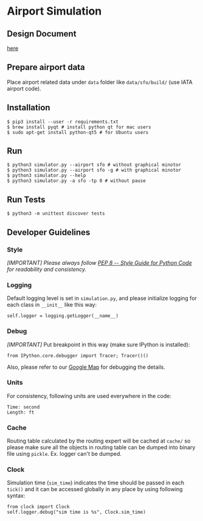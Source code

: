 # Airport Simulation

## Design Document

[here](https://github.com/heronyang/airport-simulation/wiki/Airport-Simulation)

## Prepare airport data

Place airport related data under `data` folder like `data/sfo/build/` (use IATA
airport code).

## Installation

    $ pip3 install --user -r requirements.txt
    $ brew install pyqt # install python qt for mac users
    $ sudo apt-get install python-qt5 # for Ubuntu users

## Run

    $ python3 simulator.py --airport sfo # without graphical minotor
    $ python3 simulator.py --airport sfo -g # with graphical minotor
    $ python3 simulator.py --help
    $ python3 simulator.py -a sfo -tp 0 # without pause

## Run Tests

    $ python3 -m unittest discover tests

## Developer Guidelines

### Style

_[IMPORTANT] Please always follow [PEP 8 -- Style Guide for Python Code](https://www.python.org/dev/peps/pep-0008/) for readability and consistency._

### Logging

Default logging level is set in `simulation.py`, and please initialize logging
for each class in `__init__` like this way:

    self.logger = logging.getLogger(__name__)

### Debug

_[IMPORTANT]_ Put breakpoint in this way (make sure IPython is installed):

    from IPython.core.debugger import Tracer; Tracer()()

Also, please refer to our [Google Map](https://drive.google.com/open?id=1votbJbKKRUF5gDumno4GXOxVLAE&usp=sharing) for debugging the details.

### Units

For consistency, following units are used everywhere in the code:

    Time: second
    Length: ft

### Cache

Routing table calculated by the routing expert will be cached at `cache/` so
please make sure all the objects in routing table can be dumped into binary
file using `pickle`. Ex. logger can't be dumped.

### Clock

Simulation time (`sim_time`) indicates the time should be passed in each
`tick()` and it can be accessed globally in any place by using following
syntax:

    from clock import Clock
    self.logger.debug("sim time is %s", Clock.sim_time)

